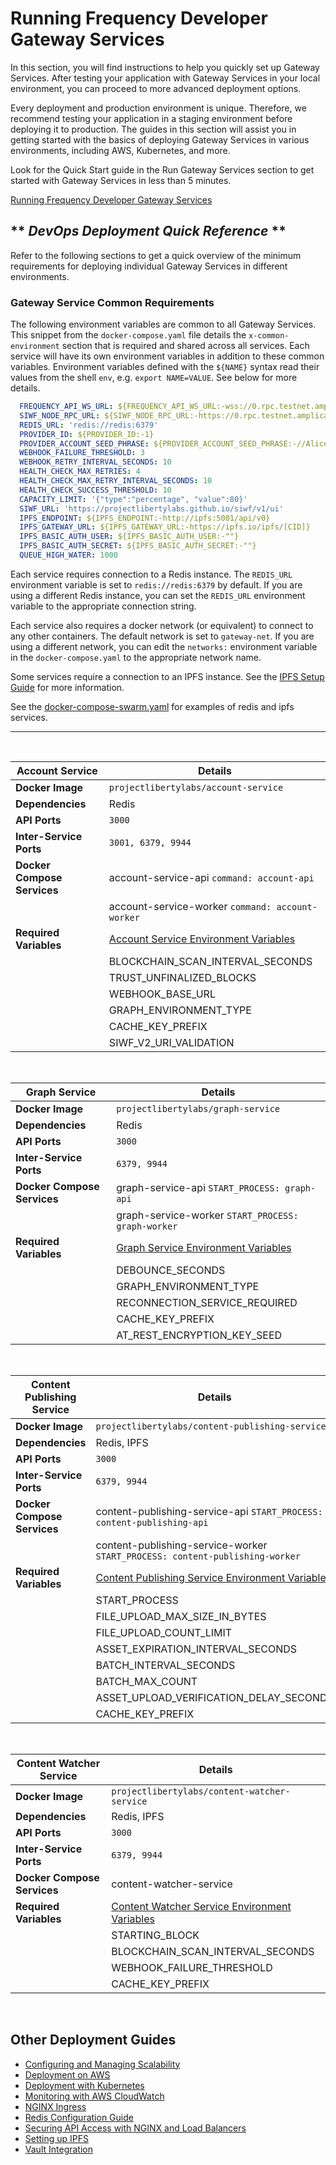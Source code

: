 # Running  Frequency Developer Gateway Services

In this section, you will find instructions to help you quickly set up Gateway Services. After testing your application with Gateway Services in your local environment, you can proceed to more advanced deployment options.

Every deployment and production environment is unique. Therefore, we recommend testing your application in a staging environment before deploying it to production. The guides in this section will assist you in getting started with the basics of deploying Gateway Services in various environments, including AWS, Kubernetes, and more.

Look for the Quick Start guide in the Run Gateway Services section to get started with Gateway Services in less than 5 minutes.

<div class="button-links-outlined">
  <a href="./GatewayServices/RunGatewayServices.md">Running Frequency Developer Gateway Services</a>
</div>

## ** *DevOps Deployment Quick Reference* **

Refer to the following sections to get a quick overview of the minimum requirements for deploying individual Gateway Services in different environments.

### Gateway Service Common Requirements

The following environment variables are common to all Gateway Services. This snippet from the `docker-compose.yaml` file details the `x-common-environment` section that is required and shared across all services. Each service will have its own environment variables in addition to these common variables. Environment variables defined with the `${NAME}` syntax read their values from the shell `env`, e.g. `export NAME=VALUE`. See below for more details.

```yaml
  FREQUENCY_API_WS_URL: ${FREQUENCY_API_WS_URL:-wss://0.rpc.testnet.amplica.io}
  SIWF_NODE_RPC_URL: ${SIWF_NODE_RPC_URL:-https://0.rpc.testnet.amplica.io}
  REDIS_URL: 'redis://redis:6379'
  PROVIDER_ID: ${PROVIDER_ID:-1}
  PROVIDER_ACCOUNT_SEED_PHRASE: ${PROVIDER_ACCOUNT_SEED_PHRASE:-//Alice}
  WEBHOOK_FAILURE_THRESHOLD: 3
  WEBHOOK_RETRY_INTERVAL_SECONDS: 10
  HEALTH_CHECK_MAX_RETRIES: 4
  HEALTH_CHECK_MAX_RETRY_INTERVAL_SECONDS: 10
  HEALTH_CHECK_SUCCESS_THRESHOLD: 10
  CAPACITY_LIMIT: '{"type":"percentage", "value":80}'
  SIWF_URL: 'https://projectlibertylabs.github.io/siwf/v1/ui'
  IPFS_ENDPOINT: ${IPFS_ENDPOINT:-http://ipfs:5001/api/v0}
  IPFS_GATEWAY_URL: ${IPFS_GATEWAY_URL:-https://ipfs.io/ipfs/[CID]}
  IPFS_BASIC_AUTH_USER: ${IPFS_BASIC_AUTH_USER:-""}
  IPFS_BASIC_AUTH_SECRET: ${IPFS_BASIC_AUTH_SECRET:-""}
  QUEUE_HIGH_WATER: 1000
```

Each service requires connection to a Redis instance. The `REDIS_URL` environment variable is set to `redis://redis:6379` by default. If you are using a different Redis instance, you can set the `REDIS_URL` environment variable to the appropriate connection string.

Each service also requires a docker network (or equivalent) to connect to any other containers. The default network is set to `gateway-net`. If you are using a different network, you can edit the `networks:` environment variable in the `docker-compose.yaml` to the appropriate network name.

Some services require a connection to an IPFS instance. See the [IPFS Setup Guide](./IPFS.md) for more information.

See the [docker-compose-swarm.yaml](https://github.com/projectlibertylabs/gateway/blob/main/deployment/swarm/docker-compose-swarm.yaml) for examples of redis and ipfs services.

---
<br />

| **Account Service**            | **Details**                                                                                       |
|--------------------------------|---------------------------------------------------------------------------------------------------|
| **Docker Image**               | `projectlibertylabs/account-service`                                                              |
| **Dependencies**               | Redis                                                                                             |
| **API Ports**                  | `3000`                                                                                            |
| **Inter-Service Ports**        | `3001, 6379, 9944`                                                                                |
| **Docker Compose Services**    | account-service-api `command: account-api`                                                        |
|                                | account-service-worker `command: account-worker`                                                  |
| **Required Variables**         | [Account Service Environment Variables](https://github.com/projectlibertylabs/gateway/blob/main/developer-docs/account/ENVIRONMENT.md) |
|                                | BLOCKCHAIN_SCAN_INTERVAL_SECONDS                                                                  |
|                                | TRUST_UNFINALIZED_BLOCKS                                                                          |
|                                | WEBHOOK_BASE_URL                                                                                  |
|                                | GRAPH_ENVIRONMENT_TYPE                                                                            |
|                                | CACHE_KEY_PREFIX                                                                                  |
|                                | SIWF_V2_URI_VALIDATION                                                                            |

<br />

| **Graph Service**              | **Details**                                                                                       |
|--------------------------------|---------------------------------------------------------------------------------------------------|
| **Docker Image**               | `projectlibertylabs/graph-service`                                                                |
| **Dependencies**               | Redis                                                                                       |
| **API Ports**                  | `3000`                                                                                            |
| **Inter-Service Ports**        | `6379, 9944`                                                                                      |
| **Docker Compose Services**    | graph-service-api `START_PROCESS: graph-api`                                                      |
|                                | graph-service-worker `START_PROCESS: graph-worker`                                                |
| **Required Variables**         | [Graph Service Environment Variables](https://github.com/projectlibertylabs/gateway/blob/main/developer-docs/graph/ENVIRONMENT.md) |
|                                | DEBOUNCE_SECONDS                                                                                  |
|                                | GRAPH_ENVIRONMENT_TYPE                                                                            |
|                                | RECONNECTION_SERVICE_REQUIRED                                                                     |
|                                | CACHE_KEY_PREFIX                                                                                  |
|                                | AT_REST_ENCRYPTION_KEY_SEED                                                                       |

<br />

| **Content Publishing Service** | **Details**                                                                                       |
|--------------------------------|---------------------------------------------------------------------------------------------------|
| **Docker Image**               | `projectlibertylabs/content-publishing-service`                                                   |
| **Dependencies**               | Redis, IPFS                                                                                       |
| **API Ports**                  | `3000`                                                                                            |
| **Inter-Service Ports**        | `6379, 9944`                                                                                      |
| **Docker Compose Services**    | content-publishing-service-api `START_PROCESS: content-publishing-api`                            |
|                                | content-publishing-service-worker `START_PROCESS: content-publishing-worker`                      |
| **Required Variables**         | [Content Publishing Service Environment Variables](https://github.com/projectlibertylabs/gateway/blob/main/developer-docs/content-publishing/ENVIRONMENT.md) |
|                                | START_PROCESS                                                                                     |
|                                | FILE_UPLOAD_MAX_SIZE_IN_BYTES                                                                     |
|                                | FILE_UPLOAD_COUNT_LIMIT                                                                           |
|                                | ASSET_EXPIRATION_INTERVAL_SECONDS                                                                 |
|                                | BATCH_INTERVAL_SECONDS                                                                            |
|                                | BATCH_MAX_COUNT                                                                                   |
|                                | ASSET_UPLOAD_VERIFICATION_DELAY_SECONDS                                                           |
|                                | CACHE_KEY_PREFIX                                                                                  |

<br />

| **Content Watcher Service**    | **Details**                                                                                       |
|--------------------------------|---------------------------------------------------------------------------------------------------|
| **Docker Image**               | `projectlibertylabs/content-watcher-service`                                                      |
| **Dependencies**               | Redis, IPFS                                                                                       |
| **API Ports**                  | `3000`                                                                                            |
| **Inter-Service Ports**        | `6379, 9944`                                                                                      |
| **Docker Compose Services**    | content-watcher-service                                                                           |
| **Required Variables**         | [Content Watcher Service Environment Variables](https://github.com/projectlibertylabs/gateway/blob/main/developer-docs/content-watcher/ENVIRONMENT.md) |
|                                | STARTING_BLOCK                                                                                    |
|                                | BLOCKCHAIN_SCAN_INTERVAL_SECONDS                                                                  |
|                                | WEBHOOK_FAILURE_THRESHOLD                                                                         |
|                                | CACHE_KEY_PREFIX                                                                                  |

<br />

## **Other Deployment Guides**

- [Configuring and Managing Scalability](./Scalability.md)
- [Deployment on AWS](./Deployment.md)
- [Deployment with Kubernetes](./Kubernetes.md)
- [Monitoring with AWS CloudWatch](./Monitoring.md)
- [NGINX Ingress](./Nginx.md)
- [Redis Configuration Guide](./Redis.md)
- [Securing API Access with NGINX and Load Balancers](./Security.md)
- [Setting up IPFS](./IPFS.md)
- [Vault Integration](./Vault.md)
